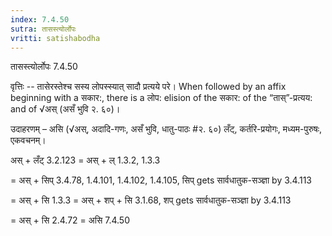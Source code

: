```yaml
---
index: 7.4.50
sutra: तासस्त्योर्लोपः
vritti: satishabodha
---
```



 तासस्त्योर्लोपः 7.4.50 


वृत्तिः -- तासेरस्तेश्च सस्य लोपस्स्यात् सादौ प्रत्यये परे। When followed by an affix beginning with a सकार:, there is a लोप: elision of the सकार: of the “तास्”-प्रत्यय: and of √अस् (असँ भुवि २. ६०)। 


उदाहरणम् – असि (√अस्, अदादि-गणः, असँ भुवि, धातु-पाठः #२. ६०) लँट्, कर्तरि-प्रयोगः, मध्यम-पुरुषः, एकवचनम्। 


अस् + लँट् 3.2.123 = अस् + ल् 1.3.2, 1.3.3 

= अस् + सिप् 3.4.78, 1.4.101, 1.4.102, 1.4.105, सिप् gets सार्वधातुक-सञ्ज्ञा by 3.4.113 

= अस् + सि 1.3.3 = अस् + शप् + सि 3.1.68, शप् gets सार्वधातुक-सञ्ज्ञा by 3.4.113 

= अस् + सि 2.4.72 = असि 7.4.50 


